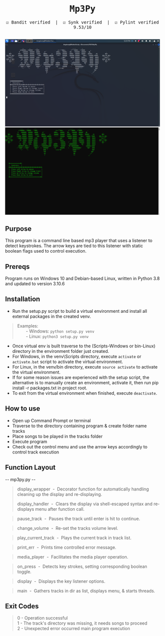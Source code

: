 <div align="center" style="font-family: monospace">
<h1>Mp3Py</h1>
&#9745;&#65039; Bandit verified &nbsp;|&nbsp; &#9745;&#65039; Synk verified &nbsp;|&nbsp; &#9745;&#65039; Pylint verified 9.53/10
</div><br>

![alt text](https://github.com/ngimb64/Mp3Py/blob/main/mp3_Py.png?raw=true)
![alt text](https://github.com/ngimb64/Mp3Py/blob/main/mp3Py.png?raw=true)

## Purpose
This program is a command line based mp3 player that uses a listener to detect keystrokes.
The arrow keys are tied to this listener with static boolean flags used to control execution.

## Prereqs
Program runs on Windows 10 and Debian-based Linux, written in Python 3.8 and updated to version 3.10.6

## Installation
- Run the setup.py script to build a virtual environment and install all external packages in the created venv.

> Examples:<br> 
>       &emsp;&emsp;- Windows:  `python setup.py venv`<br>
>       &emsp;&emsp;- Linux:  `python3 setup.py venv`

- Once virtual env is built traverse to the (Scripts-Windows or bin-Linux) directory in the environment folder just created.
- For Windows, in the venv\Scripts directory, execute `activate` or `activate.bat` script to activate the virtual environment.
- For Linux, in the venv/bin directory, execute `source activate` to activate the virtual environment.
- If for some reason issues are experienced with the setup script, the alternative is to manually create an environment, activate it, then run pip install -r packages.txt in project root.
- To exit from the virtual environment when finished, execute `deactivate`.

## How to use
- Open up Command Prompt or terminal
- Traverse to the directory containing program & create folder name tracks
- Place songs to be played in the tracks folder
- Execute program
- Check out the control menu and use the arrow keys accordingly to control track execution

## Function Layout
-- mp3py.py --
> display_wrapper &nbsp;-&nbsp; Decorator function for automatically handling cleaning up the display and re-displaying.
>
> display_handler &nbsp;-&nbsp; Clears the display via shell-escaped syntax and re-displays menu after function call.

> pause_track &nbsp;-&nbsp; Pauses the track until enter is hit to continue.

> change_volume &nbsp;-&nbsp; Re-set the tracks volume level.

> play_current_track &nbsp;-&nbsp; Plays the current track in track list.

> print_err &nbsp;-&nbsp; Prints time controlled error message.

> media_player &nbsp;-&nbsp; Facilitates the media player operation.

> on_press &nbsp;-&nbsp; Detects key strokes, setting corresponding boolean toggle.

> display &nbsp;-&nbsp; Displays the key listener options.

> main &nbsp;-&nbsp; Gathers tracks in dir as list, displays menu, & starts threads.

## Exit Codes
> 0 - Operation successful<br>
> 1 - The track's directory was missing, it needs songs to proceed<br>
> 2 - Unexpected error occurred main program execution
